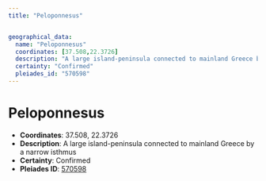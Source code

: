 ```yaml
---
title: "Peloponnesus"


geographical_data:
  name: "Peloponnesus"
  coordinates: [37.508,22.3726]
  description: "A large island-peninsula connected to mainland Greece by a narrow isthmus"
  certainty: "Confirmed"
  pleiades_id: "570598"
---
```


# Peloponnesus

- **Coordinates**: 37.508, 22.3726
- **Description**: A large island-peninsula connected to mainland Greece by a narrow isthmus
- **Certainty**: Confirmed
- **Pleiades ID**: [570598](https://pleiades.stoa.org/places/570598)

